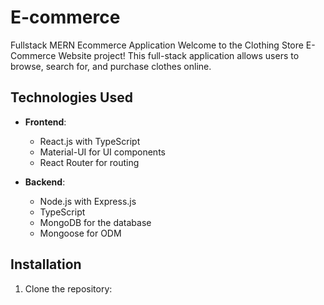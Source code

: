 # E-commerce
 Fullstack MERN Ecommerce Application
 Welcome to the Clothing Store E-Commerce Website project! This full-stack application allows users to browse, search for, and purchase clothes online.

## Technologies Used

- **Frontend**:
  - React.js with TypeScript
  - Material-UI for UI components
  - React Router for routing

- **Backend**:
  - Node.js with Express.js
  - TypeScript
  - MongoDB for the database
  - Mongoose for ODM

## Installation

1. Clone the repository:




